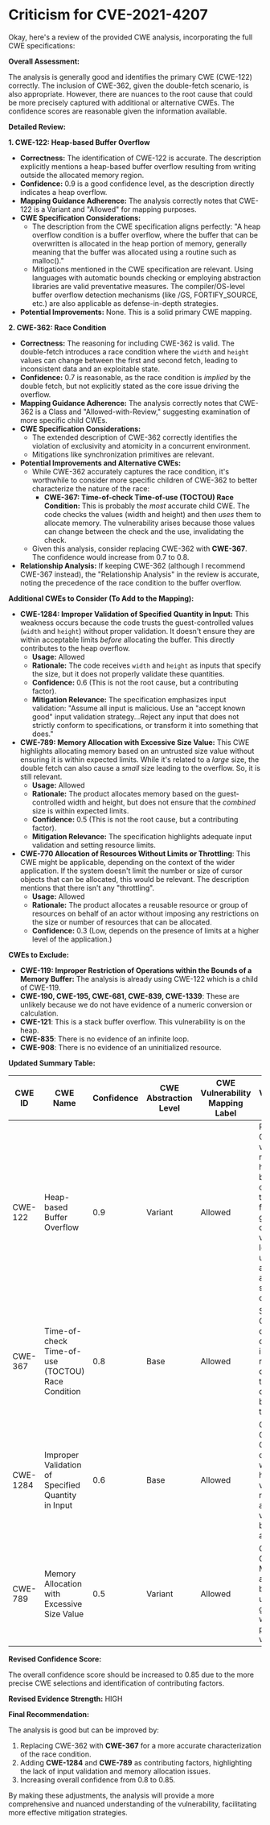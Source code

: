 # Criticism for CVE-2021-4207

Okay, here's a review of the provided CWE analysis, incorporating the full CWE specifications:

**Overall Assessment:**

The analysis is generally good and identifies the primary CWE (CWE-122) correctly.  The inclusion of CWE-362, given the double-fetch scenario, is also appropriate. However, there are nuances to the root cause that could be more precisely captured with additional or alternative CWEs. The confidence scores are reasonable given the information available.

**Detailed Review:**

**1. CWE-122: Heap-based Buffer Overflow**

*   **Correctness:** The identification of CWE-122 is accurate. The description explicitly mentions a heap-based buffer overflow resulting from writing outside the allocated memory region.
*   **Confidence:** 0.9 is a good confidence level, as the description directly indicates a heap overflow.
*   **Mapping Guidance Adherence:** The analysis correctly notes that CWE-122 is a Variant and "Allowed" for mapping purposes.
*   **CWE Specification Considerations:**
    *   The description from the CWE specification aligns perfectly: "A heap overflow condition is a buffer overflow, where the buffer that can be overwritten is allocated in the heap portion of memory, generally meaning that the buffer was allocated using a routine such as malloc()."
    *   Mitigations mentioned in the CWE specification are relevant. Using languages with automatic bounds checking or employing abstraction libraries are valid preventative measures.  The compiler/OS-level buffer overflow detection mechanisms (like /GS, FORTIFY_SOURCE, etc.) are also applicable as defense-in-depth strategies.
*   **Potential Improvements:** None. This is a solid primary CWE mapping.

**2. CWE-362: Race Condition**

*   **Correctness:** The reasoning for including CWE-362 is valid. The double-fetch introduces a race condition where the `width` and `height` values can change between the first and second fetch, leading to inconsistent data and an exploitable state.
*   **Confidence:** 0.7 is reasonable, as the race condition is *implied* by the double fetch, but not explicitly stated as the core issue driving the overflow.
*   **Mapping Guidance Adherence:** The analysis correctly notes that CWE-362 is a Class and "Allowed-with-Review," suggesting examination of more specific child CWEs.
*   **CWE Specification Considerations:**
    *   The extended description of CWE-362 correctly identifies the violation of exclusivity and atomicity in a concurrent environment.
    *   Mitigations like synchronization primitives are relevant.
*   **Potential Improvements and Alternative CWEs:**
    *   While CWE-362 accurately captures the race condition, it's worthwhile to consider more specific children of CWE-362 to better characterize the nature of the race:
        *  **CWE-367: Time-of-check Time-of-use (TOCTOU) Race Condition:** This is probably the *most* accurate child CWE. The code checks the values (width and height) and then *uses* them to allocate memory. The vulnerability arises because those values can change between the check and the use, invalidating the check.
    * Given this analysis, consider replacing CWE-362 with **CWE-367**. The confidence would increase from 0.7 to 0.8.
*   **Relationship Analysis:** If keeping CWE-362 (although I recommend CWE-367 instead), the "Relationship Analysis" in the review is accurate, noting the precedence of the race condition to the buffer overflow.

**Additional CWEs to Consider (To Add to the Mapping):**

*   **CWE-1284: Improper Validation of Specified Quantity in Input:** This weakness occurs because the code trusts the guest-controlled values (`width` and `height`) without proper validation. It doesn't ensure they are within acceptable limits *before* allocating the buffer. This directly contributes to the heap overflow.
    *   **Usage:** Allowed
    *   **Rationale:** The code receives `width` and `height` as inputs that specify the size, but it does not properly validate these quantities.
    *   **Confidence:** 0.6 (This is not the root cause, but a contributing factor).
    *   **Mitigation Relevance:**  The specification emphasizes input validation: "Assume all input is malicious. Use an "accept known good" input validation strategy...Reject any input that does not strictly conform to specifications, or transform it into something that does."
*   **CWE-789: Memory Allocation with Excessive Size Value:** This CWE highlights allocating memory based on an untrusted size value without ensuring it is within expected limits. While it's related to a *large* size, the double fetch can also cause a *small* size leading to the overflow. So, it is still relevant.
    *   **Usage:** Allowed
    *   **Rationale:** The product allocates memory based on the guest-controlled width and height, but does not ensure that the *combined* size is within expected limits.
    *   **Confidence:** 0.5 (This is not the root cause, but a contributing factor).
    *   **Mitigation Relevance:**  The specification highlights adequate input validation and setting resource limits.
* **CWE-770 Allocation of Resources Without Limits or Throttling**: This CWE might be applicable, depending on the context of the wider application. If the system doesn't limit the number or size of cursor objects that can be allocated, this would be relevant. The description mentions that there isn't any "throttling".
    *   **Usage:** Allowed
    *   **Rationale:** The product allocates a reusable resource or group of resources on behalf of an actor without imposing any restrictions on the size or number of resources that can be allocated.
    *   **Confidence:** 0.3 (Low, depends on the presence of limits at a higher level of the application.)

**CWEs to Exclude:**

*   **CWE-119: Improper Restriction of Operations within the Bounds of a Memory Buffer:** The analysis is already using CWE-122 which is a child of CWE-119.
*   **CWE-190, CWE-195, CWE-681, CWE-839, CWE-1339**: These are unlikely because we do not have evidence of a numeric conversion or calculation.
*   **CWE-121**: This is a stack buffer overflow. This vulnerability is on the heap.
*   **CWE-835**: There is no evidence of an infinite loop.
*   **CWE-908**: There is no evidence of an uninitialized resource.

**Updated Summary Table:**

| CWE ID | CWE Name | Confidence | CWE Abstraction Level | CWE Vulnerability Mapping Label | CWE-Vulnerability Mapping Notes |
|---|---|---|---|---|---|
| CWE-122 | Heap-based Buffer Overflow | 0.9 | Variant | Allowed | Primary CWE: The vulnerability results in a heap-based buffer overflow due to a double fetch of guest-controlled values, leading to an undersized allocation and subsequent overflow. |
| CWE-367 | Time-of-check Time-of-use (TOCTOU) Race Condition | 0.8 | Base | Allowed | Secondary CWE: The double fetch operation introduces a race condition, as the values can change between the two fetches. |
| CWE-1284 | Improper Validation of Specified Quantity in Input | 0.6 | Base | Allowed | Contributing CWE: Guest-controlled width and height values are not adequately validated before allocation. |
| CWE-789 | Memory Allocation with Excessive Size Value | 0.5 | Variant | Allowed | Contributing CWE: Memory is allocated based on untrusted guest input without proper size validation. |

**Revised Confidence Score:**

The overall confidence score should be increased to 0.85 due to the more precise CWE selections and identification of contributing factors.

**Revised Evidence Strength:** HIGH

**Final Recommendation:**

The analysis is good but can be improved by:

1.  Replacing CWE-362 with **CWE-367** for a more accurate characterization of the race condition.
2.  Adding **CWE-1284** and **CWE-789** as contributing factors, highlighting the lack of input validation and memory allocation issues.
3.  Increasing overall confidence from 0.8 to 0.85.

By making these adjustments, the analysis will provide a more comprehensive and nuanced understanding of the vulnerability, facilitating more effective mitigation strategies.